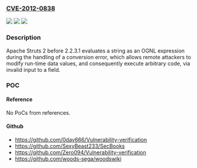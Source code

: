 ### [CVE-2012-0838](https://cve.mitre.org/cgi-bin/cvename.cgi?name=CVE-2012-0838)
![](https://img.shields.io/static/v1?label=Product&message=n%2Fa&color=blue)
![](https://img.shields.io/static/v1?label=Version&message=n%2Fa&color=blue)
![](https://img.shields.io/static/v1?label=Vulnerability&message=n%2Fa&color=brighgreen)

### Description

Apache Struts 2 before 2.2.3.1 evaluates a string as an OGNL expression during the handling of a conversion error, which allows remote attackers to modify run-time data values, and consequently execute arbitrary code, via invalid input to a field.

### POC

#### Reference
No PoCs from references.

#### Github
- https://github.com/0day666/Vulnerability-verification
- https://github.com/SexyBeast233/SecBooks
- https://github.com/Zero094/Vulnerability-verification
- https://github.com/woods-sega/woodswiki


